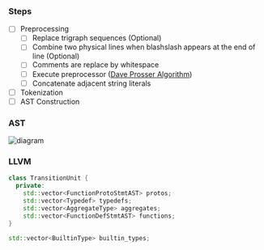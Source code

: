 ### Steps

- [ ] Preprocessing
  - [ ] Replace trigraph sequences (Optional)
  - [ ] Combine two physical lines when blashslash appears at the end of line (Optional)
  - [ ] Comments are replace by whitespace
  - [ ] Execute preprocessor ([Dave Prosser Algorithm](https://www.spinellis.gr/blog/20060626/))
  - [ ] Concatenate adjacent string literals
- [ ] Tokenization
- [ ] AST Construction

### AST

![diagram](https://i.imgur.com/vOM62OP.png)

### LLVM

```cpp
class TransitionUnit {
  private:
    std::vector<FunctionProtoStmtAST> protos;
    std::vector<Typedef> typedefs;
    std::vector<AggregateType> aggregates;
    std::vector<FunctionDefStmtAST> functions;
}

std::vector<BuiltinType> builtin_types;
```
